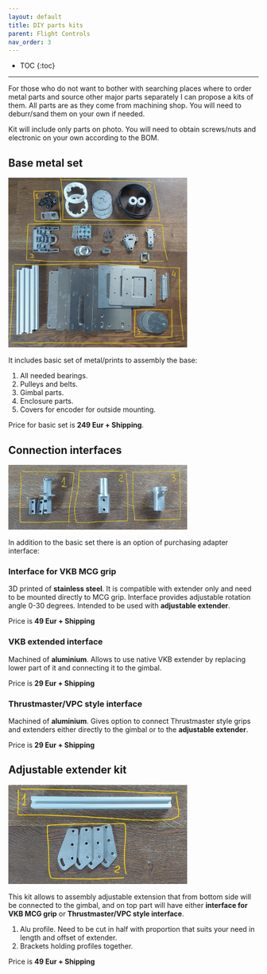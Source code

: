 ```yaml
---
layout: default
title: DIY parts kits
parent: Flight Controls
nav_order: 3
---
```


- TOC
{:toc}

---

For those who do not want to bother with searching places where to order metal parts and source other major parts separately I can propose a kits of them. 
All parts are as they come from machining shop. 
You will need to deburr/sand them on your own if needed.

Kit will include only parts on photo. You will need to obtain screws/nuts and electronic on your own according to the BOM.

## Base metal set
[<img src="../../assets/images/kit/base_set.jpg" width="360">](../../assets/images/kit/base_set.jpg)

It includes basic set of metal/prints to assembly the base:
1. All needed bearings.
2. Pulleys and belts.
3. Gimbal parts.
4. Enclosure parts.
5. Covers for encoder for outside mounting.

Price for basic set is **249 Eur + Shipping**.

## Connection interfaces
[<img src="../../assets/images/kit/connection_interfaces.jpg" width="360">](../../assets/images/kit/base_set.jpg)

In addition to the basic set there is an option of purchasing adapter interface:

### Interface for VKB MCG grip
3D printed of **stainless steel**. It is compatible with extender only and need to be mounted directly to MCG grip. Interface provides adjustable rotation angle 0-30 degrees.
Intended to be used with **adjustable extender**. 

Price is **49 Eur + Shipping**

### VKB extended interface
Machined of **aluminium**. Allows to use native VKB extender by replacing lower part of it and connecting it to the gimbal. 

Price is **29 Eur + Shipping**

### Thrustmaster/VPC style interface
Machined of **aluminium**. Gives option to connect Thrustmaster style grips and extenders either directly to the gimbal or to the **adjustable extender**. 

Price is **29 Eur + Shipping**

## Adjustable extender kit
[<img src="../../assets/images/kit/extender.jpg" width="360">](../../assets/images/kit/extender.jpg)

This kit allows to assembly adjustable extension that from bottom side will be connected to the gimbal,
and on top part will have either **interface for VKB MCG grip** or **Thrustmaster/VPC style interface**.

1. Alu profile. Need to be cut in half with proportion that suits your need in length and offset of extender.
2. Brackets holding profiles together.

Price is **49 Eur + Shipping**
